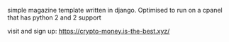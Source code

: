 simple magazine template written in django. Optimised to run on a cpanel that has python 2 and 2 support

visit and sign up: https://crypto-money.is-the-best.xyz/
